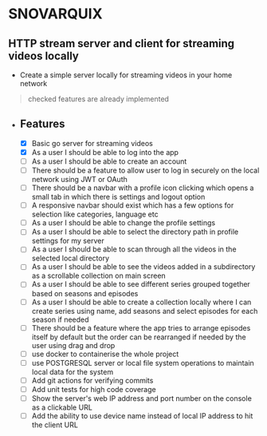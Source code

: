 # SNOVARQUIX

## HTTP stream server and client for streaming videos locally

- Create a simple server locally for streaming videos in your home network

> checked features are already implemented
  
- ## Features

  - [x] Basic go server for streaming videos
  - [x] As a user I should be able to log into the app
  - [ ] As a user I should be able to create an account
  - [ ] There should be a feature to allow user to log in securely on the local network using JWT or OAuth
  - [ ] There should be a navbar with a profile icon clicking which opens a small tab in which there is settings and logout option
  - [ ] A responsive navbar should exist which has a few options for selection like categories, language etc
  - [ ] As a user I should be able to change the profile settings
  - [ ] As a user I should be able to select the directory path in profile settings for my server
  - [ ] As a user I should be able to scan through all the videos in the selected local directory
  - [ ] As a user I should be able to see the videos added in a subdirectory as a scrollable collection on main screen
  - [ ] As a user I should be able to see different series grouped together based on seasons and episodes
  - [ ] As a user I should be able to create a collection locally where I can create series using name, add seasons and select episodes for each season if needed
  - [ ] There should be a feature where the app tries to arrange episodes itself by default but the order can be rearranged if needed by the user using drag and drop
  - [ ] use docker to containerise the whole project
  - [ ] use POSTGRESQL server or local file system operations to maintain local data for the system
  - [ ] Add git actions for verifying commits
  - [ ] Add unit tests for high code coverage
  - [ ] Show the server's web IP address and port number on the console as a clickable URL
  - [ ] Add the ability to use device name instead of local IP address to hit the client URL
